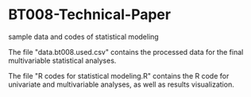 # BT008-Technical-Paper
sample data and codes of statistical modeling 

The file "data.bt008.used.csv" contains the processed data for the final multivariable statistical analyses.

The file "R codes for statistical modeling.R" contains the R code for univariate and multivariable analyses, as well as results visualization.

